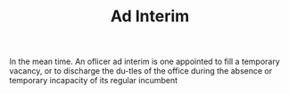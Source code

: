 ---
title: Ad Interim
permalink: "/definitions/ad-interim.html"
body: In the mean time. An oflicer ad interim is one appointed to fill a temporary
  vacancy, or to discharge the du-tles of the office during the absence or temporary
  incapacity of its regular incumbent
published_at: '2018-07-07'
layout: post
---